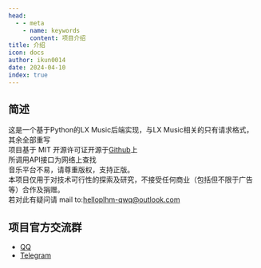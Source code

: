 ```yaml
---
head:
  - - meta
    - name: keywords
      content: 项目介绍
title: 介绍
icon: docs
author: ikun0014
date: 2024-04-10
index: true
---
```


## 简述
这是一个基于Python的LX Music后端实现，与LX Music相关的只有请求格式，其余全部重写  
项目基于 MIT 开源许可证开源于[Github](https://github.com/helloplhm-qwq/lx-music-api-server)上  
所调用API接口为网络上查找  
音乐平台不易，请尊重版权，支持正版。  
本项目仅用于对技术可行性的探索及研究，不接受任何商业（包括但不限于广告等）合作及捐赠。  
若对此有疑问请 mail to:helloplhm-qwq@outlook.com

## 项目官方交流群

- [QQ](https://qm.qq.com/cgi-bin/qm/qr?_wv=1027&k=117h8X7TPBWMLwK0Nec_TkdFpqsSs7LJ&group_code=206995059)
- [Telegram](https://t.me/+zBJAaMgr6yZmYWI9)